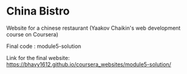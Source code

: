 # China Bistro
Website for a chinese restaurant (Yaakov Chaikin's web development course on Coursera)

Final code : module5-solution

Link for the final website:
https://bhavy1612.github.io/coursera_websites/module5-solution/
